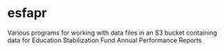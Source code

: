 # esfapr
Various programs for working with data files in an S3 bucket containing data for Education Stabilization Fund Annual Performance Reports
